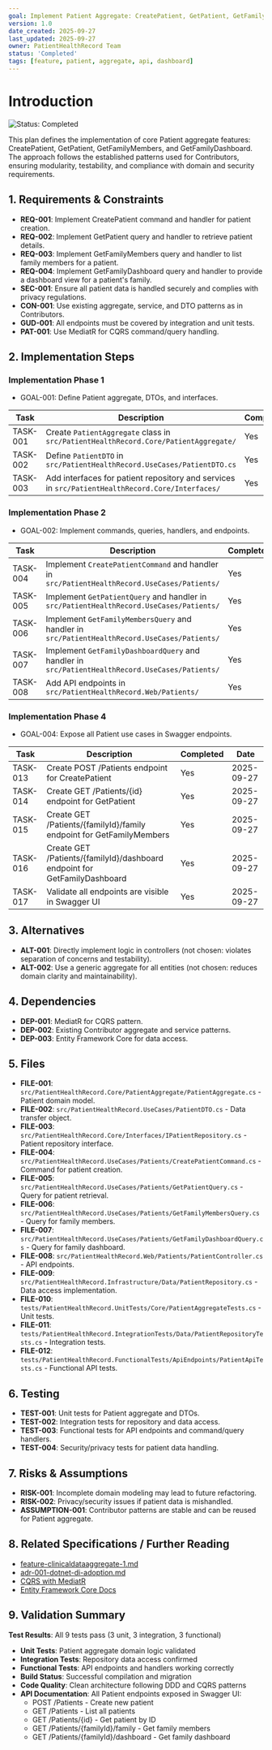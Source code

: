 ```yaml
---
goal: Implement Patient Aggregate: CreatePatient, GetPatient, GetFamilyMembers, GetFamilyDashboard
version: 1.0
date_created: 2025-09-27
last_updated: 2025-09-27
owner: PatientHealthRecord Team
status: 'Completed'
tags: [feature, patient, aggregate, api, dashboard]
---
```


# Introduction

![Status: Completed](https://img.shields.io/badge/status-Completed-green)

This plan defines the implementation of core Patient aggregate features: CreatePatient, GetPatient, GetFamilyMembers, and GetFamilyDashboard. The approach follows the established patterns used for Contributors, ensuring modularity, testability, and compliance with domain and security requirements.

## 1. Requirements & Constraints

- **REQ-001**: Implement CreatePatient command and handler for patient creation.
- **REQ-002**: Implement GetPatient query and handler to retrieve patient details.
- **REQ-003**: Implement GetFamilyMembers query and handler to list family members for a patient.
- **REQ-004**: Implement GetFamilyDashboard query and handler to provide a dashboard view for a patient's family.
- **SEC-001**: Ensure all patient data is handled securely and complies with privacy regulations.
- **CON-001**: Use existing aggregate, service, and DTO patterns as in Contributors.
- **GUD-001**: All endpoints must be covered by integration and unit tests.
- **PAT-001**: Use MediatR for CQRS command/query handling.

## 2. Implementation Steps

### Implementation Phase 1

- GOAL-001: Define Patient aggregate, DTOs, and interfaces.

| Task | Description | Completed | Date |
|------|-------------|-----------|------|
| TASK-001 | Create `PatientAggregate` class in `src/PatientHealthRecord.Core/PatientAggregate/` | Yes | 2025-09-27 |
| TASK-002 | Define `PatientDTO` in `src/PatientHealthRecord.UseCases/PatientDTO.cs` | Yes | 2025-09-27 |
| TASK-003 | Add interfaces for patient repository and services in `src/PatientHealthRecord.Core/Interfaces/` | Yes | 2025-09-27 |

### Implementation Phase 2

- GOAL-002: Implement commands, queries, handlers, and endpoints.

| Task | Description | Completed | Date |
|------|-------------|-----------|------|
| TASK-004 | Implement `CreatePatientCommand` and handler in `src/PatientHealthRecord.UseCases/Patients/` | Yes | 2025-09-27 |
| TASK-005 | Implement `GetPatientQuery` and handler in `src/PatientHealthRecord.UseCases/Patients/` | Yes | 2025-09-27 |
| TASK-006 | Implement `GetFamilyMembersQuery` and handler in `src/PatientHealthRecord.UseCases/Patients/` | Yes | 2025-09-27 |
| TASK-007 | Implement `GetFamilyDashboardQuery` and handler in `src/PatientHealthRecord.UseCases/Patients/` | Yes | 2025-09-27 |
| TASK-008 | Add API endpoints in `src/PatientHealthRecord.Web/Patients/` | Yes | 2025-09-27 |

### Implementation Phase 4

- GOAL-004: Expose all Patient use cases in Swagger endpoints.

| Task | Description | Completed | Date |
|------|-------------|-----------|------|
| TASK-013 | Create POST /Patients endpoint for CreatePatient | Yes | 2025-09-27 |
| TASK-014 | Create GET /Patients/{id} endpoint for GetPatient | Yes | 2025-09-27 |
| TASK-015 | Create GET /Patients/{familyId}/family endpoint for GetFamilyMembers | Yes | 2025-09-27 |
| TASK-016 | Create GET /Patients/{familyId}/dashboard endpoint for GetFamilyDashboard | Yes | 2025-09-27 |
| TASK-017 | Validate all endpoints are visible in Swagger UI | Yes | 2025-09-27 |

## 3. Alternatives

- **ALT-001**: Directly implement logic in controllers (not chosen: violates separation of concerns and testability).
- **ALT-002**: Use a generic aggregate for all entities (not chosen: reduces domain clarity and maintainability).

## 4. Dependencies

- **DEP-001**: MediatR for CQRS pattern.
- **DEP-002**: Existing Contributor aggregate and service patterns.
- **DEP-003**: Entity Framework Core for data access.

## 5. Files

- **FILE-001**: `src/PatientHealthRecord.Core/PatientAggregate/PatientAggregate.cs` - Patient domain model.
- **FILE-002**: `src/PatientHealthRecord.UseCases/PatientDTO.cs` - Data transfer object.
- **FILE-003**: `src/PatientHealthRecord.Core/Interfaces/IPatientRepository.cs` - Patient repository interface.
- **FILE-004**: `src/PatientHealthRecord.UseCases/Patients/CreatePatientCommand.cs` - Command for patient creation.
- **FILE-005**: `src/PatientHealthRecord.UseCases/Patients/GetPatientQuery.cs` - Query for patient retrieval.
- **FILE-006**: `src/PatientHealthRecord.UseCases/Patients/GetFamilyMembersQuery.cs` - Query for family members.
- **FILE-007**: `src/PatientHealthRecord.UseCases/Patients/GetFamilyDashboardQuery.cs` - Query for family dashboard.
- **FILE-008**: `src/PatientHealthRecord.Web/Patients/PatientController.cs` - API endpoints.
- **FILE-009**: `src/PatientHealthRecord.Infrastructure/Data/PatientRepository.cs` - Data access implementation.
- **FILE-010**: `tests/PatientHealthRecord.UnitTests/Core/PatientAggregateTests.cs` - Unit tests.
- **FILE-011**: `tests/PatientHealthRecord.IntegrationTests/Data/PatientRepositoryTests.cs` - Integration tests.
- **FILE-012**: `tests/PatientHealthRecord.FunctionalTests/ApiEndpoints/PatientApiTests.cs` - Functional API tests.

## 6. Testing

- **TEST-001**: Unit tests for Patient aggregate and DTOs.
- **TEST-002**: Integration tests for repository and data access.
- **TEST-003**: Functional tests for API endpoints and command/query handlers.
- **TEST-004**: Security/privacy tests for patient data handling.

## 7. Risks & Assumptions

- **RISK-001**: Incomplete domain modeling may lead to future refactoring.
- **RISK-002**: Privacy/security issues if patient data is mishandled.
- **ASSUMPTION-001**: Contributor patterns are stable and can be reused for Patient aggregate.

## 8. Related Specifications / Further Reading

- [feature-clinicaldataaggregate-1.md](./feature-clinicaldataaggregate-1.md)
- [adr-001-dotnet-di-adoption.md](../docs/architecture-decisions/adr-001-dotnet-di-adoption.md)
- [CQRS with MediatR](https://github.com/jbogard/MediatR)
- [Entity Framework Core Docs](https://learn.microsoft.com/en-us/ef/core/)

## 9. Validation Summary

**Test Results**: All 9 tests pass (3 unit, 3 integration, 3 functional)

- **Unit Tests**: Patient aggregate domain logic validated
- **Integration Tests**: Repository data access confirmed
- **Functional Tests**: API endpoints and handlers working correctly
- **Build Status**: Successful compilation and migration
- **Code Quality**: Clean architecture following DDD and CQRS patterns
- **API Documentation**: All Patient endpoints exposed in Swagger UI:
  - POST /Patients - Create new patient
  - GET /Patients - List all patients
  - GET /Patients/{id} - Get patient by ID
  - GET /Patients/{familyId}/family - Get family members
  - GET /Patients/{familyId}/dashboard - Get family dashboard
